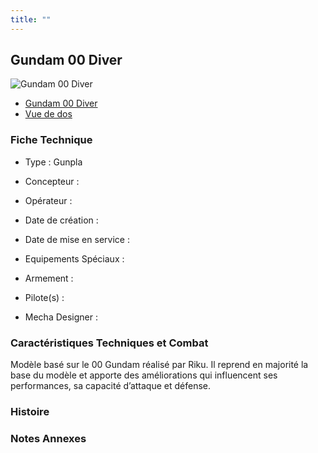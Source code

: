 ```yaml
---
title: ""
---
```



Gundam 00 Diver
---------------




![Gundam 00 Diver](/images/stories/saga/gundambd/mechas/gundam-00-diver.png)
* [Gundam 00 Diver](javascript:change_image_m('images/stories/saga/gundambd/mechas/gundam-00-diver.png');)
* [Vue de dos](javascript:change_image_m('images/stories/saga/gundambd/mechas/gundam-00-diver-dos.png');)





### Fiche Technique


- Type : Gunpla
   
- Concepteur : 
   
- Opérateur : 
   
- Date de création : 
   
- Date de mise en service : 
   
- Equipements Spéciaux :




- Armement :




- Pilote(s) : 
 




- Mecha Designer : 



### Caractéristiques Techniques et Combat


Modèle basé sur le 00 Gundam réalisé par Riku. Il reprend en majorité la base du modèle et apporte des améliorations qui influencent ses performances, sa capacité d’attaque et défense.


### Histoire


### Notes Annexes


